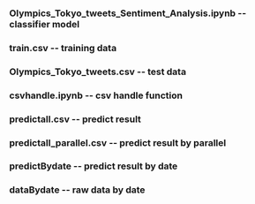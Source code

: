 ### Olympics_Tokyo_tweets_Sentiment_Analysis.ipynb --  classifier model
### train.csv -- training data

### Olympics_Tokyo_tweets.csv -- test data

### csvhandle.ipynb -- csv handle function

### predictall.csv -- predict result
### predictall_parallel.csv -- predict result by parallel

### predictBydate -- predict result by date

### dataBydate -- raw data by date

